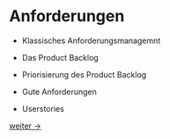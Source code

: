 # Anforderungen

- Klassisches Anforderungsmanagemnt

- Das Product Backlog

- Priorisierung des Product Backlog

- Gute Anforderungen

- Userstories

[weiter ->](09_classic.md)